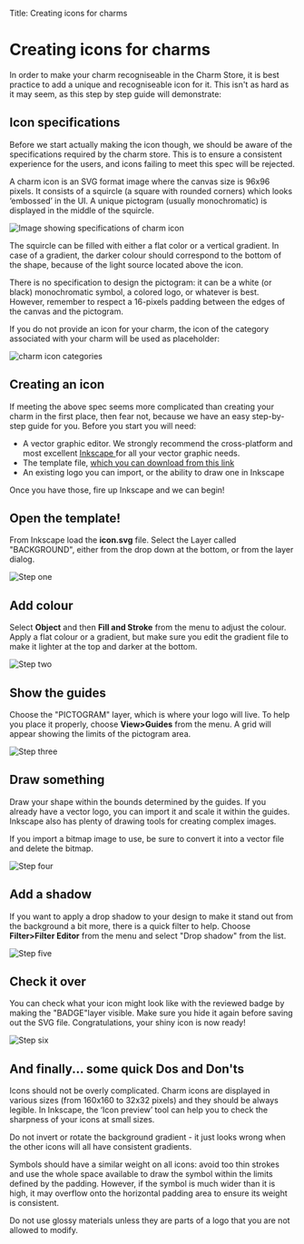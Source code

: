 Title: Creating icons for charms  

# Creating icons for charms

In order to make your charm recogniseable in the Charm Store, it is best
practice to add a unique and recogniseable icon for it. This isn't as hard as it
may seem, as this step by step guide will demonstrate:

## Icon specifications

Before we start actually making the icon though, we should be aware of the
specifications required by the charm store. This is to ensure a consistent
experience for the users, and icons failing to meet this spec will be rejected.

A charm icon is an SVG format image where the canvas size is 96x96 pixels. It
consists of a squircle (a square with rounded corners) which looks ‘embossed’ in
the UI. A unique pictogram (usually monochromatic) is displayed in the middle of
the squircle.

![Image showing specifications
of charm icon](./media/author-charm-icons-light.png)

The squircle can be filled with either a flat color or a vertical gradient. In
case of a gradient, the darker colour should correspond to the bottom of the
shape, because of the light source located above the icon.

There is no specification to design the pictogram: it can be a white (or black)
monochromatic symbol, a colored logo, or whatever is best. However, remember to
respect a 16-pixels padding between the edges of the canvas and the pictogram.

If you do not provide an icon for your charm, the icon of the category
associated with your charm will be used as placeholder:

![charm icon categories](./media/author-charm-icons-category.png)

## Creating an icon

If meeting the above spec seems more complicated than creating your charm in the
first place, then fear not, because we have an easy step-by-step guide for you.
Before you start you will need:

  - A vector graphic editor. We strongly recommend the cross-platform and most excellent [ Inkscape ](http://www.inkscape.org) for all your vector graphic needs.
  - The template file, [ which you can download from this link ](./media/icon.svg)
  - An existing logo you can import, or the ability to draw one in Inkscape

Once you have those, fire up Inkscape and we can begin!

## Open the template!

From Inkscape load the **icon.svg** file. Select the Layer called "BACKGROUND",
either from the drop down at the bottom, or from the layer dialog.

![Step one](./media/author-charm-icons-1.png)

## Add colour

Select **Object** and then **Fill and Stroke** from the menu to adjust the colour. Apply a
flat colour or a gradient, but make sure you edit the gradient file to make it
lighter at the top and darker at the bottom.

![Step two](./media/author-charm-icons-2.png)

## Show the guides

Choose the "PICTOGRAM" layer, which is where your logo will live. To help you
place it properly, choose **View&GT;Guides** from the menu. A grid will appear
showing the limits of the pictogram area.

![Step three](./media/author-charm-icons-3.png)

## Draw something

Draw your shape within the bounds determined by the guides. If you already have
a vector logo, you can import it and scale it within the guides. Inkscape also
has plenty of drawing tools for creating complex images.

If you import a bitmap image to use, be sure to convert it into a vector file
and delete the bitmap.

![Step four](./media/author-charm-icons-4.png)

## Add a shadow

If you want to apply a drop shadow to your design to make it stand out from the
background a bit more, there is a quick filter to help. Choose
**Filter&GT;Filter Editor** from the menu and select "Drop shadow" from the
list.

![Step five](./media/author-charm-icons-5.png)

## Check it over

You can check what your icon might look like with the reviewed badge by making
the "BADGE"layer visible. Make sure you hide it again before saving out the SVG
file. Congratulations, your shiny icon is now ready!

![Step six](./media/author-charm-icons-6.png)

## And finally... some quick Dos and Don'ts

Icons should not be overly complicated. Charm icons are displayed in various
sizes (from 160x160 to 32x32 pixels) and they should be always legible. In
Inkscape, the ‘Icon preview’ tool can help you to check the sharpness of your
icons at small sizes.

Do not invert or rotate the background gradient - it just looks wrong when the
other icons will all have consistent gradients.

Symbols should have a similar weight on all icons: avoid too thin strokes and
use the whole space available to draw the symbol within the limits defined by
the padding. However, if the symbol is much wider than it is high, it may
overflow onto the horizontal padding area to ensure its weight is consistent.

Do not use glossy materials unless they are parts of a logo that you are not
allowed to modify.
